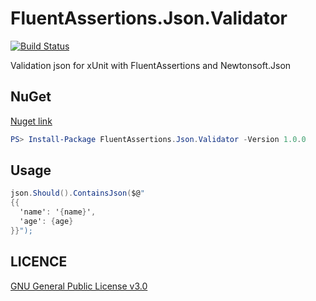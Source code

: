 # FluentAssertions.Json.Validator

[![Build Status](https://travis-ci.com/Winster332/FluentAssertions.Json.Validator.svg?branch=master)](https://travis-ci.com/Winster332/FluentAssertions.Json.Validator)

Validation json for xUnit with FluentAssertions and Newtonsoft.Json

## NuGet

[Nuget link](https://www.nuget.org/packages/FluentAssertions.Json.Validator/1.0.0)

```powershell
PS> Install-Package FluentAssertions.Json.Validator -Version 1.0.0
```

## Usage

```C#
json.Should().ContainsJson($@"
{{
  'name': '{name}',
  'age': {age}
}}");
```

LICENCE
-------
[GNU General Public License v3.0](https://github.com/Winster332/FluentAssertions.Json.Validator/blob/master/LICENSE)
